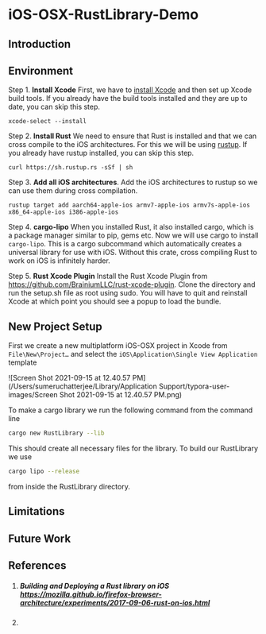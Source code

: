 # iOS-OSX-RustLibrary-Demo

## Introduction

## Environment

Step 1. **Install Xcode** First, we have to [install Xcode](https://itunes.apple.com/us/app/xcode/id497799835?ls=1&mt=12) and then set up Xcode build tools. If you already have the build tools installed and they are up to date, you can skip this step.

```
xcode-select --install
```

Step 2. **Install Rust** We need to ensure that Rust is installed and that we can cross compile to the iOS architectures. For this we will be using [rustup](https://www.rustup.rs/). If you already have rustup installed, you can skip this step. 

```
curl https://sh.rustup.rs -sSf | sh
```

Step 3. **Add all iOS architectures**. Add the iOS architectures to rustup so we can use them during cross compilation.

```
rustup target add aarch64-apple-ios armv7-apple-ios armv7s-apple-ios x86_64-apple-ios i386-apple-ios
```

Step 4. **cargo-lipo** When you installed Rust, it also installed cargo, which is a package manager similar to pip, gems etc. Now we will use cargo to install `cargo-lipo`. This is a cargo subcommand which automatically creates a universal library for use with iOS. Without this crate, cross compiling Rust to work on iOS is infinitely harder.

Step 5. **Rust Xcode Plugin** Install the Rust Xcode Plugin from https://github.com/BrainiumLLC/rust-xcode-plugin. Clone the directory and run the setup.sh file as root using sudo. You will have to quit and reinstall Xcode at which point you should see a popup to load the bundle.

## New Project Setup

First we create a new multiplatform iOS-OSX project in Xcode from `File\New\Project…` and select the `iOS\Application\Single View Application` template

![Screen Shot 2021-09-15 at 12.40.57 PM](/Users/sumeruchatterjee/Library/Application Support/typora-user-images/Screen Shot 2021-09-15 at 12.40.57 PM.png)

To make a cargo library we run the following command from the command line 

```bash
cargo new RustLibrary --lib
```

This should create all necessary files for the library. To build our RustLibrary we use

```bash
cargo lipo --release
```

from inside the RustLibrary directory.

## Limitations

## Future Work

## References

1. ##### Building and Deploying a Rust library on iOS https://mozilla.github.io/firefox-browser-architecture/experiments/2017-09-06-rust-on-ios.html

2. 